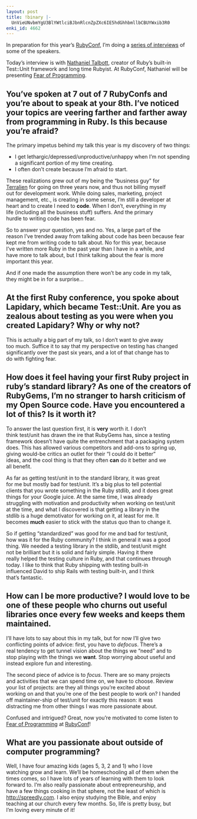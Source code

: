```yaml
---
layout: post
title: !binary |-
  UnVieUNvbmYgU3BlYWtlciBJbnRlcnZpZXc6IE5hdGhhbmllbCBUYWxib3R0
enki_id: 4662
---
```


In preparation for this year’s [RubyConf](http://rubyconf.org), I’m
doing a [series of
interviews](http://chadfowler.com/rubyconf-speaker-interviews) of some
of the speakers.

Today’s interview is with [Nathaniel Talbott](http://terralien.com),
creator of Ruby’s built-in Test::Unit framework and long time Rubyist.
At RubyConf, Nathaniel will be presenting [Fear of
Programming](http://rubyconf.org/talks/24).

You’ve spoken at 7 out of 7 RubyConfs and you’re about to speak at your 8th. I’ve noticed your topics are veering farther and farther away from programming in Ruby. Is this because you’re afraid?
---------------------------------------------------------------------------------------------------------------------------------------------------------------------------------------------------

The primary impetus behind my talk this year is my discovery of two
things:

-   I get lethargic/depressed/unproductive/unhappy when I’m not
    spending  
    a significant portion of my time creating.
-   I often don’t create because I’m afraid to start.

These realizations grew out of my being the “business guy” for  
[Terralien](http://terralien.com/) for going on three years now, and
thus not billing myself  
out for development work. While doing sales, marketing, project  
management, etc., is creating in some sense, I’m still a developer at  
heart and to create I need to **code**. When I don’t, everything in my  
life (including all the business stuff) suffers. And the primary  
hurdle to writing code has been fear.

So to answer your question, yes and no. Yes, a large part of the  
reason I’ve trended away from talking about code has been because fear  
kept me from writing code to talk about. No for this year, because  
I’ve written more Ruby in the past year than I have in a while, and  
have more to talk about, but I think talking about the fear is more  
important this year.

And if one made the assumption there won’t be any code in my talk,  
they might be in for a surprise…

At the first Ruby conference, you spoke about Lapidary, which became Test::Unit. Are you as zealous about testing as you were when you created Lapidary? Why or why not?
------------------------------------------------------------------------------------------------------------------------------------------------------------------------

This is actually a big part of my talk, so I don’t want to give away  
too much. Suffice it to say that my perspective on testing has changed  
significantly over the past six years, and a lot of that change has to  
do with fighting fear.

How does it feel having your first Ruby project in ruby’s standard library? As one of the creators of RubyGems, I’m no stranger to harsh criticism of my Open Source code. Have you encountered a lot of this? Is it worth it?
------------------------------------------------------------------------------------------------------------------------------------------------------------------------------------------------------------------------------

To answer the last question first, it is **very** worth it. I don’t  
think test/unit has drawn the ire that RubyGems has, since a testing  
framework doesn’t have quite the entrenchment that a packaging system  
does. This has allowed various competitors and add-ons to spring up,  
giving would-be critics an outlet for their “I could do it better”  
ideas, and the cool thing is that they often **can** do it better and
we  
all benefit.

As far as getting test/unit in to the standard library, it was great  
for me but mostly bad for test/unit. It’s a big plus to tell potential  
clients that you wrote something in the Ruby stdlib, and it does great  
things for your Google juice. At the same time, I was already  
struggling with motivation and productivity when working on test/unit  
at the time, and what I discovered is that getting a library in the  
stdlib is a huge demotivator for working on it, at least for me. It  
becomes **much** easier to stick with the status quo than to change it.

So if getting “standardized” was good for me and bad for test/unit,  
how was it for the Ruby community? I think in general it was a good  
thing. We needed a testing library in the stdlib, and test/unit might  
not be brilliant but it is solid and fairly simple. Having it there  
really helped the testing culture in Ruby, and that continues through  
today. I like to think that Ruby shipping with testing built-in  
influenced David to ship Rails with testing built-in, and I think  
that’s fantastic.

How can I be more productive? I would love to be one of these people who churns out useful libraries once every few weeks and keeps them maintained.
----------------------------------------------------------------------------------------------------------------------------------------------------

I’ll have lots to say about this in my talk, but for now I’ll give two  
conflicting points of advice: first, you have to *defocus*. There’s a  
real tendency to get tunnel vision about the things we “need” and to  
stop playing with the things we **want**. Stop worrying about useful
and  
instead explore fun and interesting.

The second piece of advice is to *focus*. There are so many projects  
and activities that we can spend time on, we have to choose. Review  
your list of projects: are they all things you’re excited about  
working on and that you’re one of the best people to work on? I handed  
off maintainer-ship of test/unit for exactly this reason: it was  
distracting me from other things I was more passionate about.

Confused and intrigued? Great, now you’re motivated to come listen to  
[Fear of Programming](http://rubyconf.org/talks/24) at
[RubyConf](http://rubyconf.org)!

What are you passionate about outside of computer programming?
--------------------------------------------------------------

Well, I have four amazing kids (ages 5, 3, 2 and 1) who I love  
watching grow and learn. We’ll be homeschooling all of them when the  
times comes, so I have lots of years of learning with them to look  
forward to. I’m also really passionate about entrepreneurship, and  
have a few things cooking in that sphere, not the least of which is  
<http://spreedly.com>. I also enjoy studying the Bible, and enjoy  
teaching at our church every few months. So, life is pretty busy, but  
I’m loving every minute of it!
